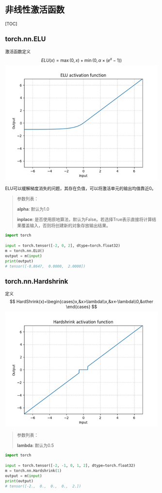 # 非线性激活函数

[TOC]

## torch.nn.ELU

激活函数定义
$$
ELU(x)=\max(0,x)+\min(0,\alpha\times(e^x-1))
$$
![ELU activation function](ELU.png)

ELU可以缓解梯度消失的问题，其存在负值，可以将激活单元的输出均值靠近0。

> 参数列表：
>
> **alpha**: 默认为1.0
>
> **inplace**: 是否使用原地算法，默认为False。若选择True表示直接将计算结果覆盖输入，否则将创建新的对象存放输出结果。

~~~python
import torch

input = torch.tensor([-2, 0, 2], dtype=torch.float32)
m = torch.nn.ELU()
output = m(input)
print(output)
# tensor([-0.8647,  0.0000,  2.0000])

~~~

## torch.nn.Hardshrink

定义
$$
HardShrink(x)=\begin{cases}x,&x>\lambda\\x,&x<-\lambda\\0,&other \end{cases}
$$
![Hardshrink](Hardshrink.png)

> 参数列表：
>
> **lambda**: 默认为0.5

~~~python
import torch

input = torch.tensor([-2, -1, 0, 1, 2], dtype=torch.float32)
m = torch.nn.Hardshrink(1)
output = m(input)
print(output)
# tensor([-2.,  0.,  0.,  0.,  2.])

~~~

